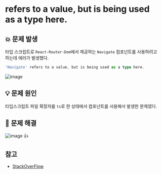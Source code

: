 # refers to a value, but is being used as a type here.

## :boom: 문제 발생

타입 스크립트로 `React-Router-Dom`에서 제공하는 `Navigate` 컴포넌트를 사용하려고 하는데 에러가 발생했다.

```ts
'Navigate' refers to a value, but is being used as a type here.
```

![image](https://user-images.githubusercontent.com/56298540/214766745-28407eff-8fbe-4ace-8544-2853ee134072.png)

## :bulb: 문제 원인

타입스크립트 파일 확장자를 `ts`로 한 상태에서 컴포넌트를 사용해서 발생한 문제였다.

## :wrench: 문제 해결

![image](https://user-images.githubusercontent.com/56298540/214767246-c4c5e05e-907b-47a9-a7a7-ee0c48da2eca.png) :thumbsup:

## 참고

- [StackOverFlow](https://stackoverflow.com/questions/62059408/reactjs-and-typescript-refers-to-a-value-but-is-being-used-as-a-type-here-ts)
